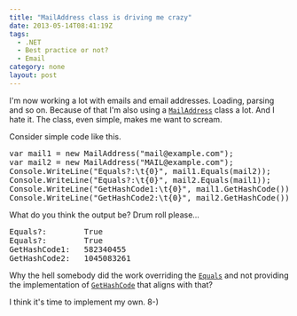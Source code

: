 ```yaml
---
title: "MailAddress class is driving me crazy"
date: 2013-05-14T08:41:19Z
tags:
  - .NET
  - Best practice or not?
  - Email
category: none
layout: post
---
```

I'm now working a lot with emails and email addresses. Loading, parsing and so on. Because of that I'm also using a <a href="http://msdn.microsoft.com/en-us/library/yh392kbs.aspx">`MailAddress`</a> class a lot. And I hate it. The class, even simple, makes me want to scream.

<!-- excerpt -->

Consider simple code like this.

<pre class="brush:csharp">
var mail1 = new MailAddress("mail@example.com");
var mail2 = new MailAddress("MAIL@example.com");
Console.WriteLine("Equals?:\t{0}", mail1.Equals(mail2));
Console.WriteLine("Equals?:\t{0}", mail2.Equals(mail1));
Console.WriteLine("GetHashCode1:\t{0}", mail1.GetHashCode());
Console.WriteLine("GetHashCode2:\t{0}", mail2.GetHashCode());
</pre>

What do you think the output be? Drum roll please... 

<pre class="brush:plain">
Equals?:        True
Equals?:        True
GetHashCode1:   582340455
GetHashCode2:   1045083261
</pre> 

Why the hell somebody did the work overriding the <a href="http://msdn.microsoft.com/en-us/library/bsc2ak47.aspx">`Equals`</a> and not providing the implementation of <a href="http://msdn.microsoft.com/en-us/library/system.object.gethashcode.aspx">`GetHashCode`</a> that aligns with that?

I think it's time to implement my own. 8-)
